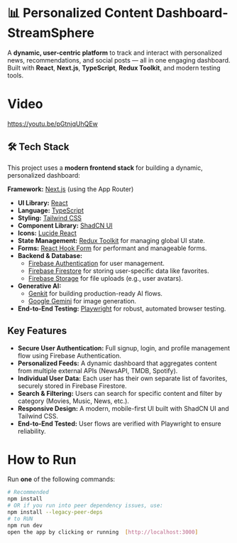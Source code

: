 # 📊 Personalized Content Dashboard-StreamSphere
A **dynamic, user-centric platform** to track and interact with personalized news, recommendations, and social posts — all in one engaging dashboard.  
Built with **React**, **Next.js**, **TypeScript**, **Redux Toolkit**, and modern testing tools.

# Video
https://youtu.be/pGtnjqUhQEw


## 🛠️ Tech Stack

This project uses a **modern frontend stack** for building a dynamic, personalized dashboard:

 **Framework:** [Next.js](https://nextjs.org/) (using the App Router)
-   **UI Library:** [React](https://react.dev/)
-   **Language:** [TypeScript](https://www.typescriptlang.org/)
-   **Styling:** [Tailwind CSS](https://tailwindcss.com/)
-   **Component Library:** [ShadCN UI](https://ui.shadcn.com/)
-   **Icons:** [Lucide React](https://lucide.dev/)
-   **State Management:** [Redux Toolkit](https://redux-toolkit.js.org/) for managing global UI state.
-   **Forms:** [React Hook Form](https://react-hook-form.com/) for performant and manageable forms.
-   **Backend & Database:**
    -   [Firebase Authentication](https://firebase.google.com/docs/auth) for user management.
    -   [Firebase Firestore](https://firebase.google.com/docs/firestore) for storing user-specific data like favorites.
    -   [Firebase Storage](https://firebase.google.com/docs/storage) for file uploads (e.g., user avatars).
-   **Generative AI:**
    -   [Genkit](https://firebase.google.com/docs/genkit) for building production-ready AI flows.
    -   [Google Gemini](https://ai.google.dev/) for image generation.
-   **End-to-End Testing:** [Playwright](https://playwright.dev/) for robust, automated browser testing.

  ## Key Features
-   **Secure User Authentication:** Full signup, login, and profile management flow using Firebase Authentication.
-   **Personalized Feeds:** A dynamic dashboard that aggregates content from multiple external APIs (NewsAPI, TMDB, Spotify).
-   **Individual User Data:** Each user has their own separate list of favorites, securely stored in Firebase Firestore.
-   **Search & Filtering:** Users can search for specific content and filter by category (Movies, Music, News, etc.).
-   **Responsive Design:** A modern, mobile-first UI built with ShadCN UI and Tailwind CSS.
-   **End-to-End Tested:** User flows are verified with Playwright to ensure reliability.
  
# How to Run
Run **one** of the following commands:

```bash
# Recommended
npm install
# OR if you run into peer dependency issues, use:
npm install --legacy-peer-deps
# to RUN
npm run dev
open the app by clicking or running  [http://localhost:3000]


